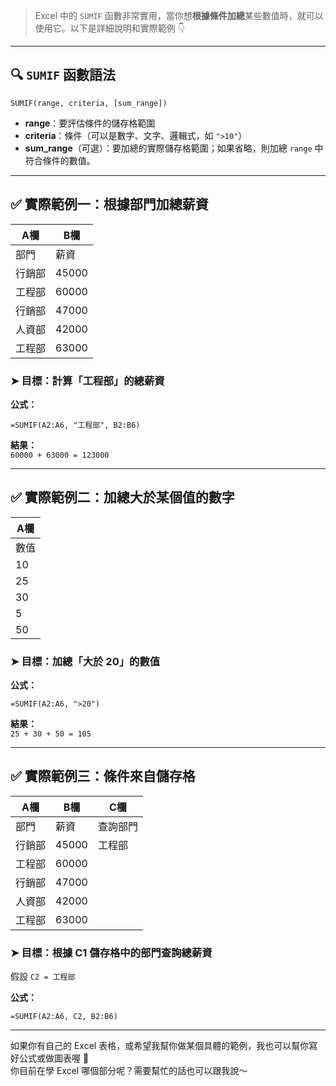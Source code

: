 > Excel 中的 `SUMIF` 函數非常實用，當你想**根據條件加總**某些數值時，就可以使用它。以下是詳細說明和實際範例 👇

---

## 🔍 `SUMIF` 函數語法

```
SUMIF(range, criteria, [sum_range])
```

- **range**：要評估條件的儲存格範圍  
- **criteria**：條件（可以是數字、文字、邏輯式，如 `">10"`）  
- **sum_range**（可選）：要加總的實際儲存格範圍；如果省略，則加總 `range` 中符合條件的數值。

---

## ✅ 實際範例一：根據部門加總薪資

| A欄       | B欄   |
|-----------|--------|
| 部門      | 薪資   |
| 行銷部    | 45000 |
| 工程部    | 60000 |
| 行銷部    | 47000 |
| 人資部    | 42000 |
| 工程部    | 63000 |

### ➤ 目標：計算「工程部」的總薪資

**公式：**
```excel
=SUMIF(A2:A6, "工程部", B2:B6)
```

**結果：**  
`60000 + 63000 = 123000`

---

## ✅ 實際範例二：加總大於某個值的數字

| A欄   |
|--------|
| 數值   |
| 10     |
| 25     |
| 30     |
| 5      |
| 50     |

### ➤ 目標：加總「大於 20」的數值

**公式：**
```excel
=SUMIF(A2:A6, ">20")
```

**結果：**  
`25 + 30 + 50 = 105`

---

## ✅ 實際範例三：條件來自儲存格

| A欄       | B欄   | C欄    |
|-----------|--------|--------|
| 部門      | 薪資   | 查詢部門 |
| 行銷部    | 45000 | 工程部 |
| 工程部    | 60000 |        |
| 行銷部    | 47000 |        |
| 人資部    | 42000 |        |
| 工程部    | 63000 |        |

### ➤ 目標：根據 C1 儲存格中的部門查詢總薪資  
假設 `C2 = 工程部`

**公式：**
```excel
=SUMIF(A2:A6, C2, B2:B6)
```

---

如果你有自己的 Excel 表格，或希望我幫你做某個具體的範例，我也可以幫你寫好公式或做圖表喔 🙌  
你目前在學 Excel 哪個部分呢？需要幫忙的話也可以跟我說～